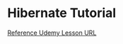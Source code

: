 # Hibernate Tutorial

[Reference Udemy Lesson URL](https://www.udemy.com/spring-hibernate-tutorial/learn/lecture/5116978#overview)